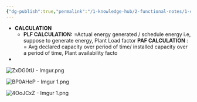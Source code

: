 ```yaml
---
{"dg-publish":true,"permalink":"/1-knowledge-hub/2-functional-notes/1-career-notes/2-general-technical-notes/3-power-plant-commerce/dsm-calculation/","noteIcon":""}
---
```


- **CALCULATION**
    - **PLF CALCULATION:** =Actual energy generated / schedule energy i.e, suppose to generate energy, Plant Load factor **PAF CALCULATION** : = Avg declared capacity over period of time/ installed capacity over a period of time, Plant availability facto
- 
![ZxDG0tU - Imgur.png](/img/user/Obsidian%20Functional%20Stuff/z-All%20pdfs,%20Images%20&%20Small%20Excalidraws/ZxDG0tU%20-%20Imgur.png)

![BP0AHeP - Imgur 1.png](/img/user/Obsidian%20Functional%20Stuff/z-All%20pdfs,%20Images%20&%20Small%20Excalidraws/BP0AHeP%20-%20Imgur%201.png)





![4OoJCxZ - Imgur 1.png](/img/user/Obsidian%20Functional%20Stuff/z-All%20pdfs,%20Images%20&%20Small%20Excalidraws/4OoJCxZ%20-%20Imgur%201.png)